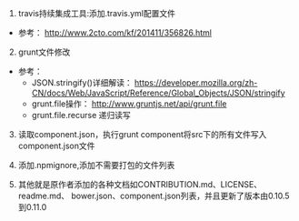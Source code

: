 
1. travis持续集成工具:添加.travis.yml配置文件
- 参考：
http://www.2cto.com/kf/201411/356826.html

2. grunt文件修改
- 参考：
  - JSON.stringify()详细解读：
https://developer.mozilla.org/zh-CN/docs/Web/JavaScript/Reference/Global_Objects/JSON/stringify
  - grunt.file操作：
  http://www.gruntjs.net/api/grunt.file
  - grunt.file.recurse 递归读写
  
3. 读取component.json，执行grunt component将src下的所有文件写入component.json文件

4. 添加.npmignore,添加不需要打包的文件列表

5. 其他就是原作者添加的各种文档如CONTRIBUTION.md、LICENSE、readme.md、
bower.json、component.json列表，并且更新了版本由0.10.5到0.11.0